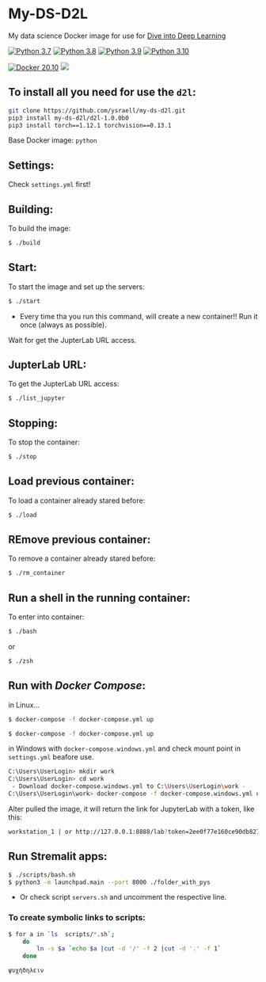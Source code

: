 # My-DS-D2L

My data science Docker image for use for [Dive into Deep Learning](https://d2l.ai/index.html)

[![Python 3.7](https://img.shields.io/badge/Python-3.7-gree.svg)](https://www.python.org/downloads/release/python-370/)
[![Python 3.8](https://img.shields.io/badge/Python-3.8-gree.svg)](https://www.python.org/downloads/release/python-380/)
[![Python 3.9](https://img.shields.io/badge/Python-3.9-gree.svg)](https://www.python.org/downloads/release/python-390/)
[![Python 3.10](https://img.shields.io/badge/Python-3.10-gree.svg)](https://www.python.org/downloads/release/python-3100/)

[![Docker 20.10](https://img.shields.io/badge/Docker%20Engine-20.10-blue.svg)](https://docs.docker.com/engine/release-notes/)
![](https://img.shields.io/badge/Work%20on-Linux%20%26%20macOS-blue)


## To install all you need for use the `d2l`:

```bash
git clone https://github.com/ysraell/my-ds-d2l.git
pip3 install my-ds-d2l/d2l-1.0.0b0
pip3 install torch==1.12.1 torchvision==0.13.1
```

Base Docker image: `python`

## Settings:
Check `settings.yml` first!

## Building:
To build the image:

```bash
$ ./build
```

## Start:
To start the image and set up the servers:

```bash
$ ./start
```
- Every time tha you run this command, will create a new container!! Run it once (always as possible).

Wait for get the JupterLab URL access.

## JupterLab URL:
To get the JupterLab URL access:

```bash
$ ./list_jupyter
```

## Stopping:
To stop the container:

```bash
$ ./stop
```

## Load previous container:
To load a container already stared before:

```bash
$ ./load
```

## REmove previous container:
To remove a container already stared before:

```bash
$ ./rm_container
```

## Run a shell in the running container:
To enter into container:

```bash
$ ./bash
```

or

```bash
$ ./zsh
```


## Run with *Docker Compose*:

in Linux...

```bash
$ docker-compose -f docker-compose.yml up
```

```bash
$ docker-compose -f docker-compose.yml up
```
in Windows with `docker-compose.windows.yml` and check mount point in `settings.yml` beafore use.

```bash
C:\Users\UserLogin> mkdir work
C:\Users\UserLogin> cd work
 - Download docker-compose.windows.yml to C:\Users\UserLogin\work -
C:\Users\UserLogin\work> docker-compose -f docker-compose.windows.yml up
```

Alter pulled the image, it will return the link for JupyterLab with a token, like this:

```bash
workstation_1 | or http://127.0.0.1:8888/lab?token=2ee0f77e160ce90db827324b66a516c3b26e04e5c7a5e511
```

## Run Stremalit apps:

```bash
$ ./scripts/bash.sh
$ python3 -m launchpad.main --port 8000 ./folder_with_pys
```

- Or check script `servers.sh` and uncomment the respective line.

### To create symbolic links to scripts:

```bash
$ for a in `ls  scripts/*.sh`;
    do
        ln -s $a `echo $a |cut -d '/' -f 2 |cut -d '.' -f 1`
    done
```

`ψυχήδηλειν`
